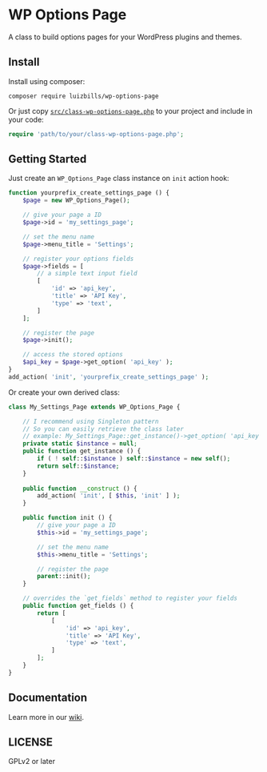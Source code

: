 # WP Options Page

A class to build options pages for your WordPress plugins and themes.

## Install

Install using composer:

```
composer require luizbills/wp-options-page
```

Or just copy [`src/class-wp-options-page.php`](/src/class-wp-options-page.php) to your project and include in your code:

```php
require 'path/to/your/class-wp-options-page.php';
```

## Getting Started

Just create an `WP_Options_Page` class instance on `init` action hook:

```php
function yourprefix_create_settings_page () {
	$page = new WP_Options_Page();

	// give your page a ID
	$page->id = 'my_settings_page';

	// set the menu name
	$page->menu_title = 'Settings';

	// register your options fields
	$page->fields = [
		// a simple text input field
		[
			'id' => 'api_key',
			'title' => 'API Key',
			'type' => 'text',
		]
	];

	// register the page
	$page->init();

	// access the stored options
	$api_key = $page->get_option( 'api_key' );
}
add_action( 'init', 'yourprefix_create_settings_page' );
```

Or create your own derived class:

```php
class My_Settings_Page extends WP_Options_Page {

	// I recommend using Singleton pattern
	// So you can easily retrieve the class later
	// example: My_Settings_Page::get_instance()->get_option( 'api_key' );
	private static $instance = null;
	public function get_instance () {
		if ( ! self::$instance ) self::$instance = new self();
		return self::$instance;
	}
	
	public function __construct () {
		add_action( 'init', [ $this, 'init' ] );
	}

	public function init () {
		// give your page a ID
		$this->id = 'my_settings_page';

		// set the menu name
		$this->menu_title = 'Settings';

		// register the page
		parent::init();
	}

	// overrides the `get_fields` method to register your fields
	public function get_fields () {
		return [
			[
				'id' => 'api_key',
				'title' => 'API Key',
				'type' => 'text',
			]
		];
	}
}
```

## Documentation

Learn more in our [wiki](https://github.dev/luizbills/wp-options-page/wiki).

## LICENSE

GPLv2 or later
